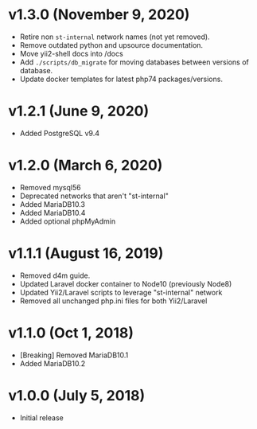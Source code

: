 # v1.3.0 (November 9, 2020)
 * Retire non `st-internal` network names (not yet removed).
 * Remove outdated python and upsource documentation.
 * Move yii2-shell docs into /docs
 * Add `./scripts/db_migrate` for moving databases between versions of database.
 * Update docker templates for latest php74 packages/versions.

# v1.2.1 (June 9, 2020)
 * Added PostgreSQL v9.4

# v1.2.0 (March 6, 2020)
 * Removed mysql56
 * Deprecated networks that aren't "st-internal"
 * Added MariaDB10.3
 * Added MariaDB10.4
 * Added optional phpMyAdmin

# v1.1.1 (August 16, 2019)
 * Removed d4m guide.
 * Updated Laravel docker container to Node10 (previously Node8)
 * Updated Yii2/Laravel scripts to leverage "st-internal" network
 * Removed all unchanged php.ini files for both Yii2/Laravel

# v1.1.0 (Oct 1, 2018)
 * [Breaking] Removed MariaDB10.1
 * Added MariaDB10.2

# v1.0.0 (July 5, 2018)
 * Initial release
